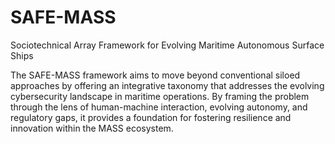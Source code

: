 # SAFE-MASS
Sociotechnical Array Framework for Evolving Maritime Autonomous Surface Ships

The SAFE-MASS framework aims to move beyond conventional siloed approaches by offering an integrative taxonomy that addresses the evolving cybersecurity landscape in maritime operations. By framing the problem through the lens of human-machine interaction, evolving autonomy, and regulatory gaps, it provides a foundation for fostering resilience and innovation within the MASS ecosystem.
